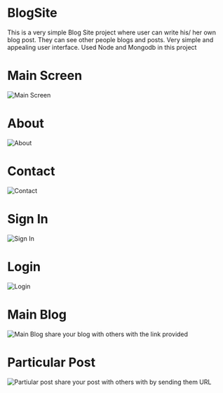 # BlogSite
This is a very simple Blog Site project where user can write his/ her own blog post.
They can see other people blogs and posts.
Very simple and appealing user interface.
Used Node and Mongodb in this project
# Main Screen
![Main Screen](../master/Images/pr1.PNG)
# About
![About](../master/Images/pr2.PNG)
# Contact
![Contact](../master/Images/pr3.PNG)
# Sign In
![Sign In](../master/Images/pr4.PNG)
# Login
![Login](../master/Images/pr5.PNG)
# Main Blog
![Main Blog](../master/Images/pr6.PNG)
share your blog with others with the link provided
# Particular Post
![Partiular post](../master/Images/pr7.PNG)
share your post with others with by sending them URL
